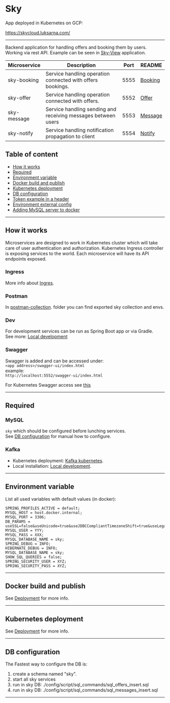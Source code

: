 # Sky

App deployed in Kubernetes on GCP:

https://skycloud.luksarna.com/

---------------------------------


Backend application for handling offers and booking them by users.  
Working via rest API. Example can be seen in [Sky-View](https://github.com/Lukk17/sky-view) application.

| Microservice | Description                                                   | Port | README                             |
|--------------|---------------------------------------------------------------|------|------------------------------------|
| sky-booking  | Service handling operation connected with offers bookings.    | 5555 | [Booking](./sky-booking/README.md) |
| sky-offer    | Service handling operation connected with offers.             | 5552 | [Offer](./sky-offer/README.md)     |
| sky-message  | Service handling sending and receiving messages between users | 5553 | [Message](./sky-message/README.md) |
| sky-notify   | Service handling notification propagation to client           | 5554 | [Notify](./sky-notify/README.md)   |

## Table of content

- [How it works](#how-it-works)
- [Required](#required)
- [Environment variable](#environment-variable)
- [Docker build and publish](#docker-build-and-publish)
- [Kubernetes deployment](#kubernetes-deployment)
- [DB configuration](#db-configuration)
- [Token example in a header](#token-example-in-a-header)
- [Environment external config](#environment-external-config)
- [Adding MySQL server to docker](#adding-mysql-server-to-docker)

---------------------------------

## How it works

Microservices are designed to work in Kubernetes cluster which will take care of user authentication and
authorization. Kubernetes Ingress controller is exposing services to the world.
Each microservice will have its API endpoints exposed.  

### Ingress
More info about [Ingres](./config/k8s/api-gateway/ingress/ingress_README.md).

### Postman
In [postman-collection](./config/postman-collection). 
folder you can find exported sky collection and envs.

### Dev
For development services can be run as Spring Boot app or via Gradle.  
See more:
[Local development](./config/local-dev/local_README.md)

### Swagger
Swagger is added and can be accessed under:  
`<app address>/swagger-ui/index.html`  
example:  
`http://localhost:5552/swagger-ui/index.html`

For Kubernetes Swagger access see [this](./config/k8s/k8s_README.md#swagger-access)

---------------------------------

## Required

### MySQL

`sky` which should be configured before lunching services.  
See [DB configuration](#DB-configuration) for manual how to configure.

### Kafka

* Kubernetes deployment: [Kafka kubernetes](./config/k8s/kafka/kafka_README.md).  
* Local installation: [Local development](./config/local-dev/local_README.md).

---------------------------------

## Environment variable

List all used variables with default values (in docker):

```
SPRING_PROFILES_ACTIVE = default;
MYSQL_HOST = host.docker.internal;
MYSQL_PORT = 3306;
DB_PARAMS = useSSL=false&useUnicode=true&useJDBCCompliantTimezoneShift=true&useLegacyDatetimeCode=false&serverTimezone=Europe/Warsaw;
MYSQL_USER = YYY;
MYSQL_PASS = XXX;
MYSQL_DATABASE_NAME = sky;
SPRING_DEBUG = INFO;
HIBERNATE_DEBUG = INFO;
MYSQL_DATABASE_NAME = sky;
SHOW_SQL_QUERIES = false;
SPRING_SECURITY_USER = XYZ;
SPRING_SECURITY_PASS = XYZ;
```

---------------------------------

## Docker build and publish

See [Deployment](./config/k8s/_deployment-scripts/deployment_README.md) for more info.


---------------------------------

## Kubernetes deployment

See  [Deployment](./config/k8s/k8s_README.md) for more info.

---------------------------------

## DB configuration

The Fastest way to configure the DB is:

1. create a schema named "sky".
2. start all sky services
3. run in sky DB: ./config/script/sql_commands/sql_offers_insert.sql
4. run in sky DB: ./config/script/sql_commands/sql_messages_insert.sql

---------------------------------
